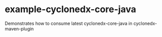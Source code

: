 # example-cyclonedx-core-java
Demonstrates how to consume latest cyclonedx-core-java in cyclonedx-maven-plugin
